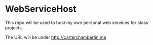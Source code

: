 # WebServiceHost

This repo will be used to host my own personal web services for class projects.

The URL will be under http://carterchamberlin.me

